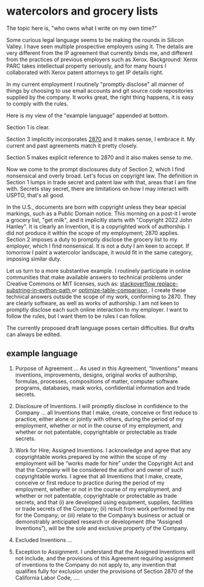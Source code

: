 
# watercolors and grocery lists

The topic here is, "who owns what I write on my own time?"

Some curious legal language seems to be making the rounds in Silicon Valley.
I have seen multiple prospective employers using it.
The details are very different from the IP agreement that currently binds me,
and different from the practices of previous employers such as Xerox.
Background: Xerox PARC takes intellectual property seriously, and for
many hours I collaborated with Xerox patent attorneys to get IP details right.

In my current employment I routinely "promptly disclose" all
manner of things by choosing to use email accounts and git
source code repositories supplied by the company. It works great,
the right thing happens, it is easy to comply with the rules.

Here is my view of the "example language" appended at bottom.

Section 1 is clear.

Section 3 implicitly incorporates
[2870](https://leginfo.legislature.ca.gov/faces/codes_displaySection.xhtml?lawCode=LAB&sectionNum=2870)
and it makes sense, I embrace it. My current and past agreements match it pretty closely.

Section 5 makes explicit reference to 2870 and it also makes sense to me.

Now we come to the prompt disclosures duty of Section 2, which I
find nonsensical and overly broad. Let's focus on copyright law.
The definition in Section 1 lumps in trade secret and patent law
with that, areas that I am fine with. Secrets stay secret, there
are limitations on how I may interact with USPTO, that's all good.

In the U.S., documents are born with copyright unless they bear
special markings, such as a Public Domain notice. This morning on
a post-it I wrote a grocery list, "get milk", and it implicitly
starts with "Copyright 2022 John Hanley". It is clearly an
Invention, it is a copyrighted work of authorship. I did not
produce it within the scope of my employment; 2870 applies.
Section 2 imposes a duty to promptly disclose the grocery list
to my employer, which I find nonsensical. It is not a duty I am
keen to accept. If tomorrow I paint a watercolor landscape, it
would fit in the same category, imposing similar duty.

Let us turn to a more substantive example. I routinely
participate in online communities that make available answers
to technical problems under Creative Commons or MIT licenses, such as:
[stackoverflow replace-substring-in-python-path
](https://stackoverflow.com/questions/53399765/how-can-i-replace-a-substring-in-a-python-pathlib-path/53402008#53402008)
or
[optimize-table-comparison
](https://stackoverflow.com/a/56202141/8431111). I create these
technical answers outside the scope of my work, conforming to 2870.
They are clearly software, as well as works of authorship.
I am not keen to promptly disclose each such online interaction to my
employer. I want to follow the rules, but I want them to be rules I can follow.

The currently proposed draft language poses certain difficulties.
But drafts can always be edited.

## example language

1. Purpose of Agreement
... As used in this Agreement, “Inventions” means inventions, improvements,
designs, original works of authorship, formulas, processes, compositions of matter,
computer software programs, databases, mask works, confidential information and trade secrets.

2. Disclosure of Inventions.
I will promptly disclose in confidence to the Company ... all Inventions that I make,
create, conceive or first reduce to practice, either alone or jointly with others,
during the period of my employment, whether or not in the course of my employment,
and whether or not patentable, copyrightable or protectable as trade secrets.

3. Work for Hire; Assigned Inventions.
I acknowledge and agree that any copyrightable works prepared by me
within the scope of my employment will be “works made for hire” under the Copyright Act
and that the Company will be considered the author and owner of such copyrightable works.
I agree that all Inventions that I make, create, conceive or first reduce to practice
during the period of my employment, whether or not in the course of my employment,
and whether or not patentable, copyrightable or protectable as trade secrets,
and that (i) are developed using equipment, supplies, facilities or trade secrets of
the Company; (ii) result from work performed by me for the Company;
or (iii) relate to the Company’s business or actual or demonstrably anticipated research
or development (the “Assigned Inventions”), will be the sole and exclusive property of the Company.

4. Excluded Inventions ...

5. Exception to Assignment.
I understand that the Assigned Inventions will not include,
and the provisions of this Agreement requiring assignment of inventions to the Company
do not apply to, any invention that qualifies fully for exclusion under
the provisions of Section 2870 of the California Labor Code, ....
